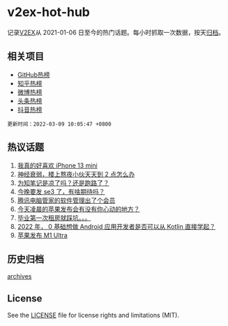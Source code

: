 # v2ex-hot-hub

 记录[V2EX](https://www.v2ex.com/)从 2021-01-06 日至今的热门话题。每小时抓取一次数据，按天[归档](archives)。
 
 ## 相关项目

- [GitHub热榜](https://github.com/lonnyzhang423/github-hot-hub)
- [知乎热榜](https://github.com/lonnyzhang423/zhihu-hot-hub)
- [微博热榜](https://github.com/lonnyzhang423/weibo-hot-hub)
- [头条热榜](https://github.com/lonnyzhang423/toutiao-hot-hub)
- [抖音热榜](https://github.com/lonnyzhang423/douyin-hot-hub)


 `更新时间：2022-03-09 10:05:47 +0800`

## 热议话题

1. [我真的好喜欢 iPhone 13 mini](https://www.v2ex.com/t/838881)
1. [神经衰弱，楼上熬夜小伙天天到 2 点怎么办](https://www.v2ex.com/t/838912)
1. [为知笔记是凉了吗？还是跑路了？](https://www.v2ex.com/t/838793)
1. [今晚要发 se3 了，有啥期待吗？](https://www.v2ex.com/t/838859)
1. [腾讯电脑管家的软件管理出了个会员](https://www.v2ex.com/t/838800)
1. [今天凌晨的苹果发布会有没有你心动的地方？](https://www.v2ex.com/t/839002)
1. [毕业第一次租房就踩坑。。。](https://www.v2ex.com/t/838890)
1. [2022 年， 0 基础想做 Android 应用开发者是否可以从 Kotlin 直接学起？](https://www.v2ex.com/t/838956)
1. [苹果发布 M1 Ultra](https://www.v2ex.com/t/838991)

## 历史归档

[archives](archives)

## License

See the [LICENSE](LICENSE) file for license rights and limitations (MIT).
